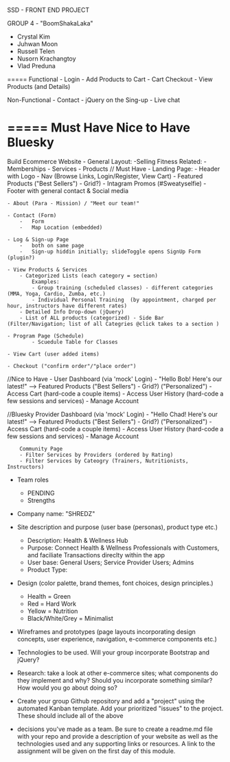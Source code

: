 
SSD - FRONT END PROJECT

GROUP 4 - "BoomShakaLaka"
- Crystal Kim
- Juhwan Moon
- Russell Telen
- Nusorn Krachangtoy
- Vlad Preduna 


=====
Functional
    - Login 
    - Add Products to Cart
    - Cart Checkout
    - View Products (and Details)

Non-Functional
    - Contact
    - jQuery on the Sing-up 
    - Live chat 

=====
Must Have
Nice to Have
Bluesky
=====
Build Ecommerce Website - General Layout:
    -Selling Fitness Related:
    -   Memberships
    -   Services
    -   Products
// Must Have
    - Landing Page: 
        - Header with Logo 
        - Nav (Browse Links, Login/Register, View Cart)
        - Featured Products ("Best Sellers") - Grid?)
        - Intagram Promos (#Sweatyselfie)
        - Footer with general contact & Social media 

    - About (Para - Mission) / "Meet our team!"

    - Contact (Form)
        -   Form
        -   Map Location (embedded)

    - Log & Sign-up Page 
        -   both on same page
        -   Sign-up hiddin initially; slideToggle opens SignUp Form (plugin?)
        
    - View Products & Services
        - Categorized Lists (each category = section)
            Examples:
            - Group training (scheduled classes) - different categories (MMA, Yoga, Cardio, Zumba, etc.)
            - Individual Personal Training  (by appointment, charged per hour, instructors have different rates) 
        - Detailed Info Drop-down (jQuery)
        - List of ALL products (categorized) - Side Bar (Filter/Navigation; list of all Categries @click takes to a section )
        
    - Program Page (Schedule)        
            - Scuedule Table for Classes

    - View Cart (user added items) 

    - Checkout ("confirm order"/"place order")


//Nice to Have
    - User Dashboard (via 'mock' Login)
        - "Hello Bob! Here's our latest!" --> Featured Products ("Best Sellers") - Grid?) ("Personalized")
        - Access Cart (hard-code a couple items)
        - Access User History  (hard-code a few sessions and services)
        - Manage Account

//Bluesky
        Provider Dashboard (via 'mock' Login)
        - "Hello Chad! Here's our latest!" --> Featured Products ("Best Sellers") - Grid?) ("Personalized")
        - Access Cart (hard-code a couple items)
        - Access User History  (hard-code a few sessions and services)
        - Manage Account

        Community Page
        - Filter Services by Providers (ordered by Rating)
        - Filter Services by Cateogry (Trainers, Nutritionists, Instructors)

<!--  -->
- Team roles
    - PENDING
    - Strengths 
- Company name: "SHREDZ"

- Site description and purpose (user base (personas), product type etc.)
    - Description: Health & Wellness Hub 
    - Purpose: Connect Health & Wellness Professionals with Customers, and faciliate Transactions direclty within the app  
    - User base: General Users; Service Provider Users; Admins
    - Product Type:  


- Design (color palette, brand themes, font choices, design principles.)
    - Health = Green
    - Red = Hard Work
    - Yellow = Nutrition
    - Black/White/Grey = Minimalist 





- Wireframes and prototypes (page layouts incorporating design concepts, user experience, navigation, e-commerce components etc.)


- Technologies to be used. Will your group incorporate Bootstrap and jQuery?



- Research: take a look at other e-commerce sites; what components do they implement and why? Should you incorporate something similar? How would you go about doing so?

- Create your group Github repository and add a "project" using the automated Kanban template. Add your prioritized "issues" to the project. These should include all of the above 

- decisions you've made as a team. Be sure to create a readme.md file with your repo and provide a description of your website as well as the technologies used and any supporting links or resources. A link to the assignment will be given on the first day of this module.